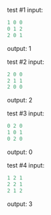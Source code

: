 test #1
input:

```C
1 0 0
0 1 2
2 0 1
```

output: 1

test #2
input:

```C
2 0 0
2 1 1
2 0 0
```

output: 2

test #3
input:

```C
0 2 0
1 0 1
0 2 0
```

output: 0

test #4
input:

```C
1 2 1
2 2 1
2 1 2
```

output: 3
